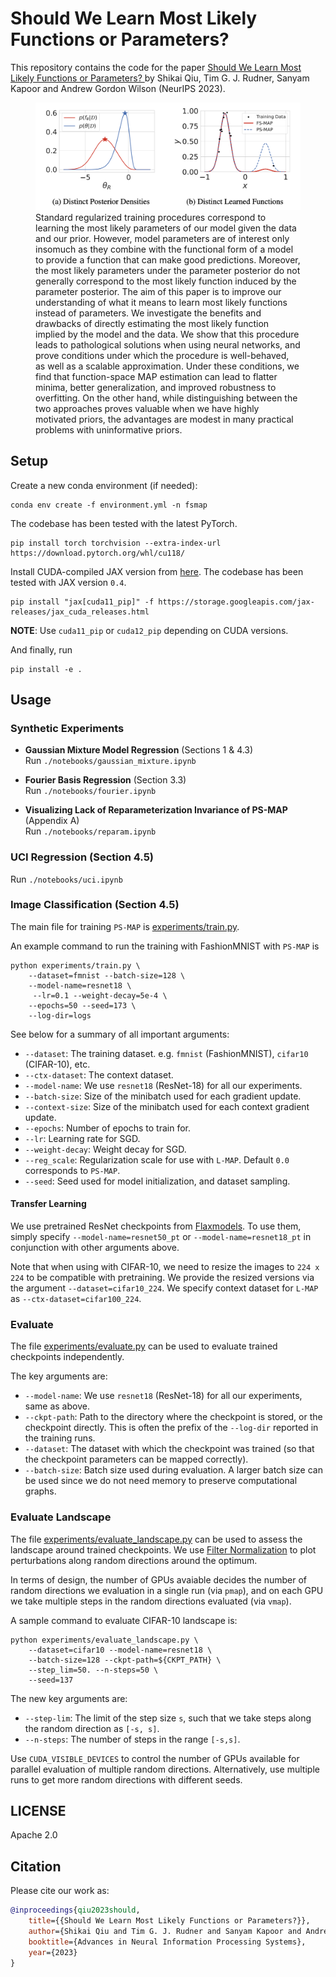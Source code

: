 # Should We Learn Most Likely Functions or Parameters?

This repository contains the code for the paper [Should We Learn Most Likely Functions or Parameters?
](https://arxiv.org/abs/2311.15990) by Shikai Qiu, Tim G. J. Rudner, Sanyam Kapoor and Andrew Gordon Wilson (NeurIPS 2023).

<figure>
  <img src="./figs/top_fig.png" alt="Image">
  <figcaption> Standard regularized training procedures correspond to learning the most likely parameters of our model given the data and our prior. However, model parameters are of interest only insomuch as they combine with the
functional form of a model to provide a function that can make good predictions.
Moreover, the most likely parameters under the parameter posterior do not generally
correspond to the most likely function induced by the parameter posterior. The aim of this paper is to improve our understanding of what it means to learn most likely functions instead of parameters. We investigate the benefits and drawbacks
of directly estimating the most likely function implied by the model and the data.
We show that this procedure leads to pathological solutions when using neural
networks, and prove conditions under which the procedure is well-behaved, as well
as a scalable approximation. Under these conditions, we find that function-space
MAP estimation can lead to flatter minima, better generalization, and improved
robustness to overfitting. On the other hand, while distinguishing between the two approaches proves valuable when we have highly motivated priors, the advantages are modest in many practical problems with uninformative priors. </figcaption>
</figure>

## Setup

Create a new conda environment (if needed):
```
conda env create -f environment.yml -n fsmap
```

The codebase has been tested with the latest PyTorch.
```shell
pip install torch torchvision --extra-index-url https://download.pytorch.org/whl/cu118/
```

Install CUDA-compiled JAX version from [here](https://github.com/google/jax#installation). The
codebase has been tested with JAX version `0.4`.
```shell
pip install "jax[cuda11_pip]" -f https://storage.googleapis.com/jax-releases/jax_cuda_releases.html
```

**NOTE**: Use `cuda11_pip` or `cuda12_pip` depending on CUDA versions.

And finally, run
```
pip install -e .
```

## Usage

### **Synthetic Experiments**
- **Gaussian Mixture Model Regression** (Sections 1 & 4.3)  
  Run `./notebooks/gaussian_mixture.ipynb`

- **Fourier Basis Regression** (Section 3.3)  
  Run `./notebooks/fourier.ipynb`

- **Visualizing Lack of Reparameterization Invariance of PS-MAP** (Appendix A)  
  Run `./notebooks/reparam.ipynb`

### **UCI Regression** (Section 4.5)  
  Run `./notebooks/uci.ipynb`

### **Image Classification** (Section 4.5)

The main file for training `PS-MAP` is [experiments/train.py](./experiments/train.py).

An example command to run the training with FashionMNIST with `PS-MAP` is
```shell
python experiments/train.py \
    --dataset=fmnist --batch-size=128 \
    --model-name=resnet18 \
     --lr=0.1 --weight-decay=5e-4 \
    --epochs=50 --seed=173 \
    --log-dir=logs
```

See below for a summary of all important arguments:
- `--dataset`: The training dataset. e.g. `fmnist` (FashionMNIST), `cifar10` (CIFAR-10), etc.
- `--ctx-dataset`: The context dataset.
- `--model-name`: We use `resnet18` (ResNet-18) for all our experiments.
- `--batch-size`: Size of the minibatch used for each gradient update.
- `--context-size`: Size of the minibatch used for each context gradient update.
- `--epochs`: Number of epochs to train for.
- `--lr`: Learning rate for SGD.
- `--weight-decay`: Weight decay for SGD.
- `--reg_scale`: Regularization scale for use with `L-MAP`. Default `0.0` corresponds to `PS-MAP`.
- `--seed`: Seed used for model initialization, and dataset sampling.


#### Transfer Learning

We use pretrained ResNet checkpoints from [Flaxmodels](https://github.com/matthias-wright/flaxmodels). 
To use them, simply specify `--model-name=resnet50_pt` or `--model-name=resnet18_pt` in conjunction with other arguments above.

Note that when using with CIFAR-10, we need to resize the images to `224 x 224` to be compatible with pretraining. We provide the resized versions via the argument `--dataset=cifar10_224`.
We specify context dataset for `L-MAP` as `--ctx-dataset=cifar100_224`.

### Evaluate

The file [experiments/evaluate.py](./experiments/evaluate.py) can be used to evaluate trained checkpoints independently.

The key arguments are:
- `--model-name`:  We use `resnet18` (ResNet-18) for all our experiments, same as above.
- `--ckpt-path`: Path to the directory where the checkpoint is stored, or the checkpoint directly. This is often the prefix of the `--log-dir` reported in the training runs.
- `--dataset`: The dataset with which the checkpoint was trained (so that the checkpoint parameters can be mapped correctly).
- `--batch-size`: Batch size used during evaluation. A larger batch size can be used since we do not need memory to preserve computational graphs.

### Evaluate Landscape

The file [experiments/evaluate_landscape.py](./experiments/evaluate_landscape.py) can be used to assess the landscape around trained checkpoints.
We use [Filter Normalization](https://arxiv.org/abs/1712.09913) to plot perturbations along random directions around the optimum.

In terms of design, the number of GPUs avaiable decides the number of random directions we evaluation in a single run (via `pmap`),
and on each GPU we take multiple steps in the random directions evaluated (via `vmap`).

A sample command to evaluate CIFAR-10 landscape is:
```shell
python experiments/evaluate_landscape.py \
    --dataset=cifar10 --model-name=resnet18 \
    --batch-size=128 --ckpt-path=${CKPT_PATH} \
    --step_lim=50. --n-steps=50 \
    --seed=137
```

The new key arguments are:
- `--step-lim`: The limit of the step size `s`, such that we take steps along the random direction as `[-s, s]`.
- `--n-steps`: The number of steps in the range `[-s,s]`.

Use `CUDA_VISIBLE_DEVICES` to control the number of GPUs available for parallel evaluation of multiple random directions.
Alternatively, use multiple runs to get more random directions with different seeds.

## LICENSE

Apache 2.0

## Citation
Please cite our work as:
```bibtex
@inproceedings{qiu2023should,
    title={{Should We Learn Most Likely Functions or Parameters?}},
    author={Shikai Qiu and Tim G. J. Rudner and Sanyam Kapoor and Andrew Gordon Wilson},
    booktitle={Advances in Neural Information Processing Systems},
    year={2023}
}
```
